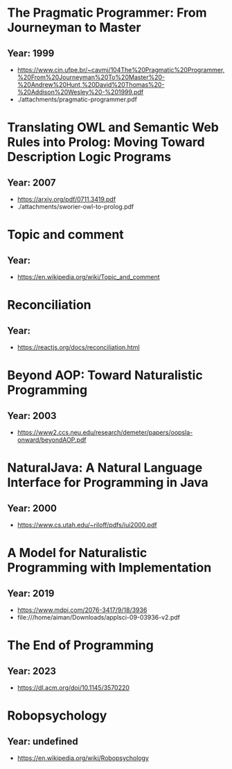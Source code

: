 # The Pragmatic Programmer: From Journeyman to Master
## Year: 1999
- https://www.cin.ufpe.br/~cavmj/104The%20Pragmatic%20Programmer,%20From%20Journeyman%20To%20Master%20-%20Andrew%20Hunt,%20David%20Thomas%20-%20Addison%20Wesley%20-%201999.pdf
- ./attachments/pragmatic-programmer.pdf


# Translating OWL and Semantic Web Rules into Prolog: Moving Toward Description Logic Programs
## Year: 2007
- https://arxiv.org/pdf/0711.3419.pdf
- ./attachments/sworier-owl-to-prolog.pdf


# Topic and comment
## Year: 
- https://en.wikipedia.org/wiki/Topic_and_comment


# Reconciliation
## Year: 
- https://reactjs.org/docs/reconciliation.html


# Beyond AOP: Toward Naturalistic Programming
## Year: 2003
- https://www2.ccs.neu.edu/research/demeter/papers/oopsla-onward/beyondAOP.pdf


# NaturalJava: A Natural Language Interface for Programming in Java
## Year: 2000
- https://www.cs.utah.edu/~riloff/pdfs/iui2000.pdf


# A Model for Naturalistic Programming with Implementation
## Year: 2019
- https://www.mdpi.com/2076-3417/9/18/3936
- file:///home/aiman/Downloads/applsci-09-03936-v2.pdf


# The End of Programming
## Year: 2023
- https://dl.acm.org/doi/10.1145/3570220


# Robopsychology
## Year: undefined
- https://en.wikipedia.org/wiki/Robopsychology


